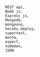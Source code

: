
    REST api, 
    Node js,
    Express js,
    Mongodb,
    mongoose,
    heroku deploy,
    supertest,
    mocha,
    expect,
    nodemon,
    JSON


